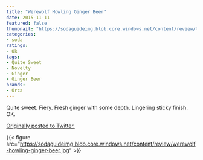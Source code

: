 ```yaml
---
title: "Werewolf Howling Ginger Beer"
date: 2015-11-11
featured: false
thumbnail: "https://sodaguideimg.blob.core.windows.net/content/review/thumbs/werewolf-howling-ginger-beer.jpg"
categories:
- soda
ratings:
- Ok
tags:
- Quite Sweet
- Novelty
- Ginger
- Ginger Beer
brands:
- Orca
---
```


Quite sweet. Fiery. Fresh ginger with some depth. Lingering sticky finish. OK.

[Originally posted to Twitter.](https://twitter.com/Cavorter/status/664589168731947010)

{{< figure src="https://sodaguideimg.blob.core.windows.net/content/review/werewolf-howling-ginger-beer.jpg" >}}
